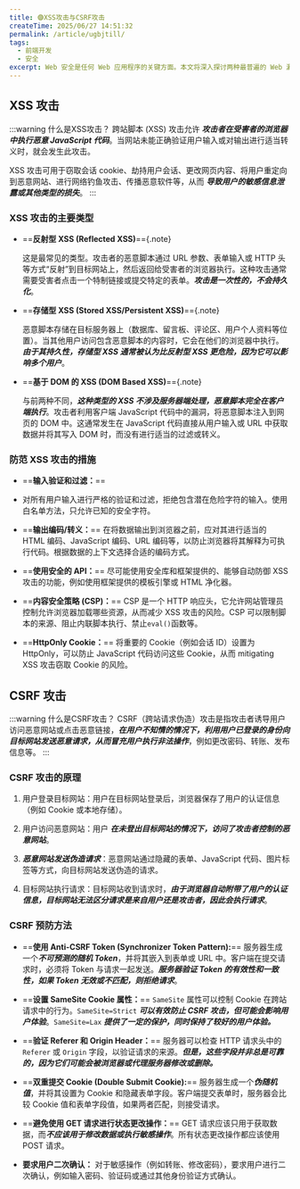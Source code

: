 ```yaml
---
title: 🟣XSS攻击与CSRF攻击
createTime: 2025/06/27 14:51:32
permalink: /article/ugbjtill/
tags:
  - 前端开发
  - 安全
excerpt: Web 安全是任何 Web 应用程序的关键方面。本文将深入探讨两种最普遍的 Web 漏洞：跨站脚本 (XSS) 和跨站请求伪造 (CSRF)。
---
```


## XSS 攻击
:::warning 什么是XSS攻击？
跨站脚本 (XSS) 攻击允许 **_攻击者在受害者的浏览器中执行恶意 JavaScript 代码_**。当网站未能正确验证用户输入或对输出进行适当转义时，就会发生此攻击。

XSS 攻击可用于窃取会话 cookie、劫持用户会话、更改网页内容、将用户重定向到恶意网站、进行网络钓鱼攻击、传播恶意软件等，从而 **_导致用户的敏感信息泄露或其他类型的损失_**。
:::
### XSS 攻击的主要类型

- ==**反射型 XSS (Reflected XSS)**=={.note}

    这是最常见的类型。攻击者的恶意脚本通过 URL 参数、表单输入或 HTTP 头等方式“反射”到目标网站上，然后返回给受害者的浏览器执行。这种攻击通常需要受害者点击一个特制链接或提交特定的表单。**_攻击是一次性的，不会持久化_**。

- ==**存储型 XSS (Stored XSS/Persistent XSS)**=={.note}

    恶意脚本存储在目标服务器上（数据库、留言板、评论区、用户个人资料等位置）。当其他用户访问包含恶意脚本的内容时，它会在他们的浏览器中执行。_**由于其持久性，存储型 XSS 通常被认为比反射型 XSS 更危险，因为它可以影响多个用户**_。

- ==**基于 DOM 的 XSS (DOM Based XSS)**=={.note} 

    与前两种不同，**_这种类型的 XSS 不涉及服务器端处理，恶意脚本完全在客户端执行_**。攻击者利用客户端 JavaScript 代码中的漏洞，将恶意脚本注入到网页的 DOM 中。这通常发生在 JavaScript 代码直接从用户输入或 URL 中获取数据并将其写入 DOM 时，而没有进行适当的过滤或转义。

### 防范 XSS 攻击的措施

* ==**输入验证和过滤：**== 
* 对所有用户输入进行严格的验证和过滤，拒绝包含潜在危险字符的输入。使用白名单方法，只允许已知的安全字符。

* ==**输出编码/转义：**== 在将数据输出到浏览器之前，应对其进行适当的 HTML 编码、JavaScript 编码、URL 编码等，以防止浏览器将其解释为可执行代码。根据数据的上下文选择合适的编码方式。

* ==**使用安全的 API：**== 尽可能使用安全库和框架提供的、能够自动防御 XSS 攻击的功能，例如使用框架提供的模板引擎或 HTML 净化器。

* ==**内容安全策略 (CSP)：**== CSP 是一个 HTTP 响应头，它允许网站管理员控制允许浏览器加载哪些资源，从而减少 XSS 攻击的风险。CSP 可以限制脚本的来源、阻止内联脚本执行、禁止`eval()`函数等。

* ==**HttpOnly Cookie：**==  将重要的 Cookie（例如会话 ID）设置为 HttpOnly，可以防止 JavaScript 代码访问这些 Cookie，从而 mitigating XSS 攻击窃取 Cookie 的风险。


## CSRF 攻击
:::warning 什么是CSRF攻击？
CSRF（跨站请求伪造）攻击是指攻击者诱导用户访问恶意网站或点击恶意链接，**_在用户不知情的情况下，利用用户已登录的身份向目标网站发送恶意请求，从而冒充用户执行非法操作_**，例如更改密码、转账、发布信息等。
:::
### CSRF 攻击的原理

1. 用户登录目标网站：用户在目标网站登录后，浏览器保存了用户的认证信息（例如 Cookie 或本地存储）。

2. 用户访问恶意网站：用户 **_在未登出目标网站的情况下，访问了攻击者控制的恶意网站_**。

3. _**恶意网站发送伪造请求**_：恶意网站通过隐藏的表单、JavaScript 代码、图片标签等方式，向目标网站发送伪造的请求。

4. 目标网站执行请求：目标网站收到请求时，**_由于浏览器自动附带了用户的认证信息，目标网站无法区分请求是来自用户还是攻击者，因此会执行请求_**。

### CSRF 预防方法

* ==**使用 Anti-CSRF Token (Synchronizer Token Pattern):**== 服务器生成一个***不可预测的随机 Token***，并将其嵌入到表单或 URL 中。客户端在提交请求时，必须将 Token 与请求一起发送。_**服务器验证 Token 的有效性和一致性，如果 Token 无效或不匹配，则拒绝请求**_。

* ==**设置 SameSite Cookie 属性：**==  `SameSite` 属性可以控制 Cookie 在跨站请求中的行为。`SameSite=Strict` _**可以有效防止 CSRF 攻击，但可能会影响用户体验**_。`SameSite=Lax` _**提供了一定的保护，同时保持了较好的用户体验。**_

* ==**验证 Referer 和 Origin Header：**==  服务器可以检查 HTTP 请求头中的 `Referer` 或 `Origin` 字段，以验证请求的来源。_**但是，这些字段并非总是可靠的，因为它们可能会被浏览器或代理服务器修改或删除。**_

* ==**双重提交 Cookie (Double Submit Cookie):**== 服务器生成一个***伪随机值***，并将其设置为 Cookie 和隐藏表单字段。客户端提交表单时，服务器会比较 Cookie 值和表单字段值，如果两者匹配，则接受请求。

* ==**避免使用 GET 请求进行状态更改操作：**== GET 请求应该只用于获取数据，而***不应该用于修改数据或执行敏感操作***。所有状态更改操作都应该使用 POST 请求。

* **要求用户二次确认：** 对于敏感操作（例如转账、修改密码），要求用户进行二次确认，例如输入密码、验证码或通过其他身份验证方式确认。
